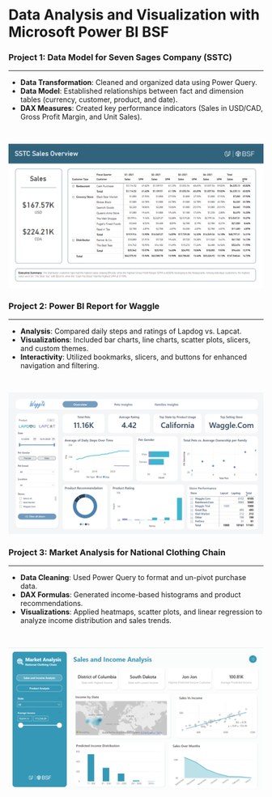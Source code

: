 # Data Analysis and Visualization with Microsoft Power BI BSF  

### Project 1: Data Model for Seven Sages Company (SSTC)  
____
- **Data Transformation**: Cleaned and organized data using Power Query.  
- **Data Model**: Established relationships between fact and dimension tables (currency, customer, product, and date).  
- **DAX Measures**: Created key performance indicators (Sales in USD/CAD, Gross Profit Margin, and Unit Sales). <br>
<br>

![Project 1 - Monthly Sales Logs](https://raw.githubusercontent.com/Mariyyahes/Data-Analysis-and-Visualization-with-Microsoft-Power-Bi/main/Project%201%20-%20Create%20a%20Data%20Model%20for%20SSTC/Monthly%20Sales%20Logs/project1.png)

  
### Project 2: Power BI Report for Waggle  
____
- **Analysis**: Compared daily steps and ratings of Lapdog vs. Lapcat.  
- **Visualizations**: Included bar charts, line charts, scatter plots, slicers, and custom themes.  
- **Interactivity**: Utilized bookmarks, slicers, and buttons for enhanced navigation and filtering.
<br>

  ![Project 2](https://github.com/Mariyyahes/Data-Analysis-and-Visualization-with-Microsoft-Power-Bi/blob/main/Project%202%20-%20Building%20a%20PowerBI%20Report%20for%20Waggle/Project2_Dashboard1.png)


### Project 3: Market Analysis for National Clothing Chain 
____
- **Data Cleaning**: Used Power Query to format and un-pivot purchase data.  
- **DAX Formulas**: Generated income-based histograms and product recommendations.  
- **Visualizations**: Applied heatmaps, scatter plots, and linear regression to analyze income distribution and sales trends.
<br>

![Project 3](https://github.com/Mariyyahes/Data-Analysis-and-Visualization-with-Microsoft-Power-Bi/blob/main/Project%203%20-%20Market%20Analysis%20Report%20for%20National%20Clothing%20Chain/Project3_Dashboard1.png)

